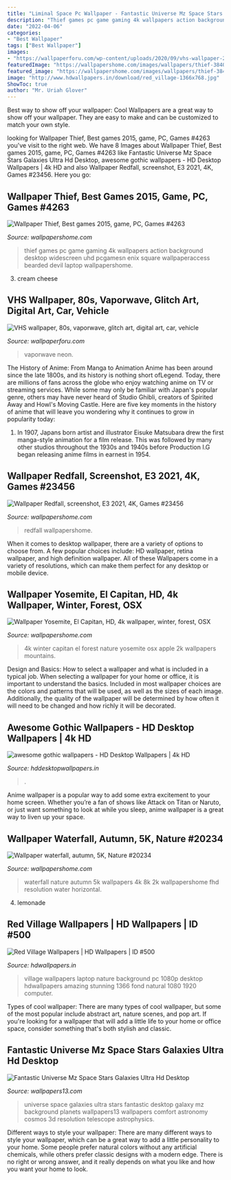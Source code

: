 ```yaml
---
title: "Liminal Space Pc Wallpaper - Fantastic Universe Mz Space Stars Galaxies Ultra Hd Desktop"
description: "Thief games pc game gaming 4k wallpapers action background desktop widescreen uhd pcgamesn enix square wallpaperaccess bearded devil laptop wallpapershome"
date: "2022-04-06"
categories:
- "Best Wallpaper"
tags: ["Best Wallpaper"]
images:
- "https://wallpaperforu.com/wp-content/uploads/2020/09/vhs-wallpaper-200902160354272048x1152.jpg"
featuredImage: "https://wallpapershome.com/images/wallpapers/thief-3840x2160-best-games-2015-game-pc-4263.jpg"
featured_image: "https://wallpapershome.com/images/wallpapers/thief-3840x2160-best-games-2015-game-pc-4263.jpg"
image: "http://www.hdwallpapers.in/download/red_village-1366x768.jpg"
ShowToc: true
author: "Mr. Uriah Glover"
---
```



Best way to show off your wallpaper:
Cool Wallpapers are a great way to show off your wallpaper. They are easy to make and can be customized to match your own style.

	

		
looking for Wallpaper Thief, Best games 2015, game, PC, Games #4263 you've visit to the right web. We have 8 Images about Wallpaper Thief, Best games 2015, game, PC, Games #4263 like Fantastic Universe Mz Space Stars Galaxies Ultra Hd Desktop, awesome gothic wallpapers - HD Desktop Wallpapers | 4k HD and also Wallpaper Redfall, screenshot, E3 2021, 4K, Games #23456. Here you go:
		
    
## Wallpaper Thief, Best Games 2015, Game, PC, Games #4263

<img loading=lazy src="https://wallpapershome.com/images/wallpapers/thief-3840x2160-best-games-2015-game-pc-4263.jpg" onerror="this.onerror=null;this.src='https://tse4.mm.bing.net/th?id=OIP.CiIPVl-EFM-91olie83yYgHaEK&amp;pid=15.1';" alt="Wallpaper Thief, Best games 2015, game, PC, Games #4263">

_Source: wallpapershome.com_

>thief games pc game gaming 4k wallpapers action background desktop widescreen uhd pcgamesn enix square wallpaperaccess bearded devil laptop wallpapershome. 

	

3. cream cheese 

    
## VHS Wallpaper, 80s, Vaporwave, Glitch Art, Digital Art, Car, Vehicle

<img loading=lazy src="https://wallpaperforu.com/wp-content/uploads/2020/09/vhs-wallpaper-200902160354272048x1152.jpg" onerror="this.onerror=null;this.src='https://tse2.mm.bing.net/th?id=OIP.Lk3jcDpOw9JSX7eWgadVMQHaEK&amp;pid=15.1';" alt="VHS wallpaper, 80s, vaporwave, glitch art, digital art, car, vehicle">

_Source: wallpaperforu.com_

>vaporwave neon. 

	

The History of Anime: From Manga to Animation
Anime has been around since the late 1800s, and its history is nothing short ofLegend. Today, there are millions of fans across the globe who enjoy watching anime on TV or streaming services. While some may only be familiar with Japan's popular genre, others may have never heard of Studio Ghibli, creators of Spirited Away and Howl's Moving Castle. Here are five key moments in the history of anime that will leave you wondering why it continues to grow in popularity today:
1) In 1907, Japans born artist and illustrator Eisuke Matsubara drew the first manga-style animation for a film release. This was followed by many other studios throughout the 1930s and 1940s before Production I.G began releasing anime films in earnest in 1954.

    
## Wallpaper Redfall, Screenshot, E3 2021, 4K, Games #23456

<img loading=lazy src="https://wallpapershome.com/images/wallpapers/redfall-1440x2560-screenshot-e3-2021-4k-23456.jpg" onerror="this.onerror=null;this.src='https://tse2.mm.bing.net/th?id=OIP.OOcv6tmTSBlJOk4kC_uo2AHaNK&amp;pid=15.1';" alt="Wallpaper Redfall, screenshot, E3 2021, 4K, Games #23456">

_Source: wallpapershome.com_

>redfall wallpapershome. 

	

When it comes to desktop wallpaper, there are a variety of options to choose from. A few popular choices include: HD wallpaper, retina wallpaper, and high definition wallpaper. All of these Wallpapers come in a variety of resolutions, which can make them perfect for any desktop or mobile device. 

    
## Wallpaper Yosemite, El Capitan, HD, 4k Wallpaper, Winter, Forest, OSX

<img loading=lazy src="https://wallpapershome.com/images/wallpapers/yosemite-2560x1440-el-capitan-hd-4k-wallpaper-winter-forest-osx-apple-3942.jpg" onerror="this.onerror=null;this.src='https://tse3.mm.bing.net/th?id=OIP.u91_-fJrKOYqT0du4-bafAHaEK&amp;pid=15.1';" alt="Wallpaper Yosemite, El Capitan, HD, 4k wallpaper, winter, forest, OSX">

_Source: wallpapershome.com_

>4k winter capitan el forest nature yosemite osx apple 2k wallpapers mountains. 

	

Design and Basics: How to select a wallpaper and what is included in a typical job.
When selecting a wallpaper for your home or office, it is important to understand the basics. Included in most wallpaper choices are the colors and patterns that will be used, as well as the sizes of each image. Additionally, the quality of the wallpaper will be determined by how often it will need to be changed and how richly it will be decorated.

    
## Awesome Gothic Wallpapers - HD Desktop Wallpapers | 4k HD

<img loading=lazy src="https://hddesktopwallpapers.in/wp-content/uploads/2015/07/awesome-gothic-wallpapers-1280x500.jpg" onerror="this.onerror=null;this.src='https://tse1.mm.bing.net/th?id=OIP.hLsWjQZX3jGTdWyM5wgPnAHaC5&amp;pid=15.1';" alt="awesome gothic wallpapers - HD Desktop Wallpapers | 4k HD">

_Source: hddesktopwallpapers.in_

>. 

	

Anime wallpaper is a popular way to add some extra excitement to your home screen. Whether you’re a fan of shows like Attack on Titan or Naruto, or just want something to look at while you sleep, anime wallpaper is a great way to liven up your space.

    
## Wallpaper Waterfall, Autumn, 5K, Nature #20234

<img loading=lazy src="https://wallpapershome.com/images/wallpapers/waterfall-5120x2880-autumn-5k-20234.jpg" onerror="this.onerror=null;this.src='https://tse2.mm.bing.net/th?id=OIP.hLhRVnzzMkf26hN_bNyT2gHaEK&amp;pid=15.1';" alt="Wallpaper waterfall, autumn, 5K, Nature #20234">

_Source: wallpapershome.com_

>waterfall nature autumn 5k wallpapers 4k 8k 2k wallpapershome fhd resolution water horizontal. 

	

4. lemonade 

    
## Red Village Wallpapers | HD Wallpapers | ID #500

<img loading=lazy src="http://www.hdwallpapers.in/download/red_village-1366x768.jpg" onerror="this.onerror=null;this.src='https://tse4.mm.bing.net/th?id=OIP.VoMivO_TIf21IP6tRcVncwHaEK&amp;pid=15.1';" alt="Red Village Wallpapers | HD Wallpapers | ID #500">

_Source: hdwallpapers.in_

>village wallpapers laptop nature background pc 1080p desktop hdwallpapers amazing stunning 1366 fond natural 1080 1920 computer. 

	

Types of cool wallpaper:
There are many types of cool wallpaper, but some of the most popular include abstract art, nature scenes, and pop art. If you're looking for a wallpaper that will add a little life to your home or office space, consider something that's both stylish and classic.

    
## Fantastic Universe Mz Space Stars Galaxies Ultra Hd Desktop

<img loading=lazy src="http://www.wallpapers13.com/wp-content/uploads/2015/12/Fantastic-universe-mz-space-stars-galaxies-Ultra-HD-Desktop.jpg" onerror="this.onerror=null;this.src='https://tse3.mm.bing.net/th?id=OIP.XZiNE1NoE4VOMxFKXml9qAHaD-&amp;pid=15.1';" alt="Fantastic Universe Mz Space Stars Galaxies Ultra Hd Desktop">

_Source: wallpapers13.com_

>universe space galaxies ultra stars fantastic desktop galaxy mz background planets wallpapers13 wallpapers comfort astronomy cosmos 3d resolution telescope astrophysics. 

	

Different ways to style your wallpaper:
There are many different ways to style your wallpaper, which can be a great way to add a little personality to your home. Some people prefer natural colors without any artificial chemicals, while others prefer classic designs with a modern edge. There is no right or wrong answer, and it really depends on what you like and how you want your home to look.

